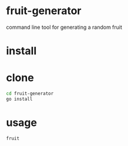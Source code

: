 # fruit-generator

command line tool for generating a random fruit

# install
# clone
```sh
cd fruit-generator
go install
```

# usage
```sh
fruit
```

